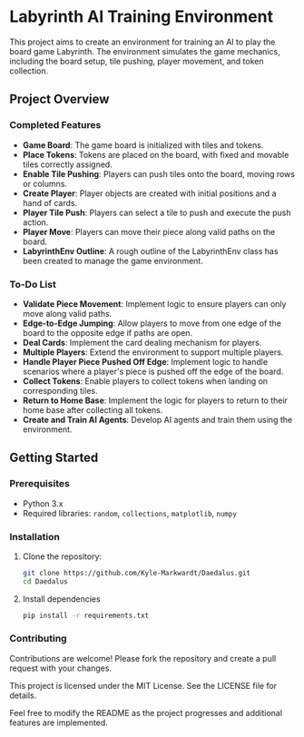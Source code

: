# Labyrinth AI Training Environment

This project aims to create an environment for training an AI to play the board game Labyrinth. The environment simulates the game mechanics, including the board setup, tile pushing, player movement, and token collection.

## Project Overview

### Completed Features

- **Game Board**: The game board is initialized with tiles and tokens.
- **Place Tokens**: Tokens are placed on the board, with fixed and movable tiles correctly assigned.
- **Enable Tile Pushing**: Players can push tiles onto the board, moving rows or columns.
- **Create Player**: Player objects are created with initial positions and a hand of cards.
- **Player Tile Push**: Players can select a tile to push and execute the push action.
- **Player Move**: Players can move their piece along valid paths on the board.
- **LabyrinthEnv Outline**: A rough outline of the LabyrinthEnv class has been created to manage the game environment.

### To-Do List

- **Validate Piece Movement**: Implement logic to ensure players can only move along valid paths.
- **Edge-to-Edge Jumping**: Allow players to move from one edge of the board to the opposite edge if paths are open.
- **Deal Cards**: Implement the card dealing mechanism for players.
- **Multiple Players**: Extend the environment to support multiple players.
- **Handle Player Piece Pushed Off Edge**: Implement logic to handle scenarios where a player's piece is pushed off the edge of the board.
- **Collect Tokens**: Enable players to collect tokens when landing on corresponding tiles.
- **Return to Home Base**: Implement the logic for players to return to their home base after collecting all tokens.
- **Create and Train AI Agents**: Develop AI agents and train them using the environment.

## Getting Started

### Prerequisites

- Python 3.x
- Required libraries: `random`, `collections`, `matplotlib`, `numpy`

### Installation

1. Clone the repository:
   ```bash
   git clone https://github.com/Kyle-Markwardt/Daedalus.git
   cd Daedalus
   ```
2. Install dependencies
   ```bash
   pip install -r requirements.txt
   ```

### Contributing
Contributions are welcome! Please fork the repository and create a pull request with your changes.

This project is licensed under the MIT License. See the LICENSE file for details.

Feel free to modify the README as the project progresses and additional features are implemented.
